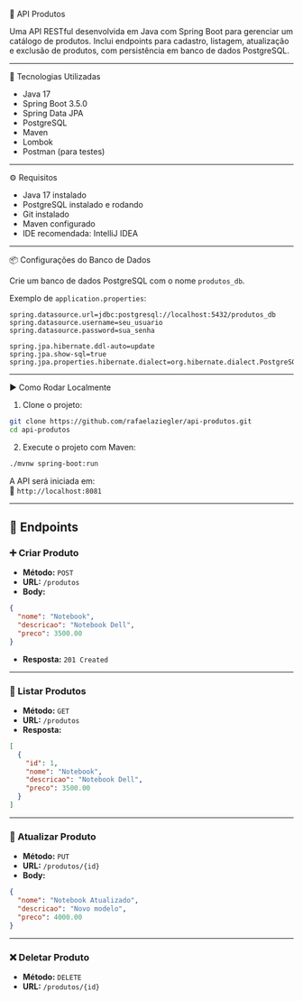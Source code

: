 🛒 API Produtos

Uma API RESTful desenvolvida em Java com Spring Boot para gerenciar um catálogo de produtos. Inclui endpoints para cadastro, listagem, atualização e exclusão de produtos, com persistência em banco de dados PostgreSQL.

---

🔧 Tecnologias Utilizadas

- Java 17  
- Spring Boot 3.5.0  
- Spring Data JPA  
- PostgreSQL  
- Maven  
- Lombok  
- Postman (para testes)

---

⚙️ Requisitos

- Java 17 instalado
- PostgreSQL instalado e rodando
- Git instalado
- Maven configurado
- IDE recomendada: IntelliJ IDEA

---

📦 Configurações do Banco de Dados

Crie um banco de dados PostgreSQL com o nome `produtos_db`.

Exemplo de `application.properties`:
```properties
spring.datasource.url=jdbc:postgresql://localhost:5432/produtos_db
spring.datasource.username=seu_usuario
spring.datasource.password=sua_senha

spring.jpa.hibernate.ddl-auto=update
spring.jpa.show-sql=true
spring.jpa.properties.hibernate.dialect=org.hibernate.dialect.PostgreSQLDialect
```

---

▶️ Como Rodar Localmente

1. Clone o projeto:

```bash
git clone https://github.com/rafaelaziegler/api-produtos.git
cd api-produtos
```

2. Execute o projeto com Maven:

```bash
./mvnw spring-boot:run
```

A API será iniciada em:  
📍 `http://localhost:8081`

---

## 📌 Endpoints

### ➕ Criar Produto
- **Método:** `POST`
- **URL:** `/produtos`
- **Body:**
```json
{
  "nome": "Notebook",
  "descricao": "Notebook Dell",
  "preco": 3500.00
}
```
- **Resposta:** `201 Created`

---

### 📃 Listar Produtos
- **Método:** `GET`
- **URL:** `/produtos`
- **Resposta:**
```json
[
  {
    "id": 1,
    "nome": "Notebook",
    "descricao": "Notebook Dell",
    "preco": 3500.00
  }
]
```

---

### 🔁 Atualizar Produto
- **Método:** `PUT`
- **URL:** `/produtos/{id}`
- **Body:**
```json
{
  "nome": "Notebook Atualizado",
  "descricao": "Novo modelo",
  "preco": 4000.00
}
```

---

### ❌ Deletar Produto
- **Método:** `DELETE`
- **URL:** `/produtos/{id}`

